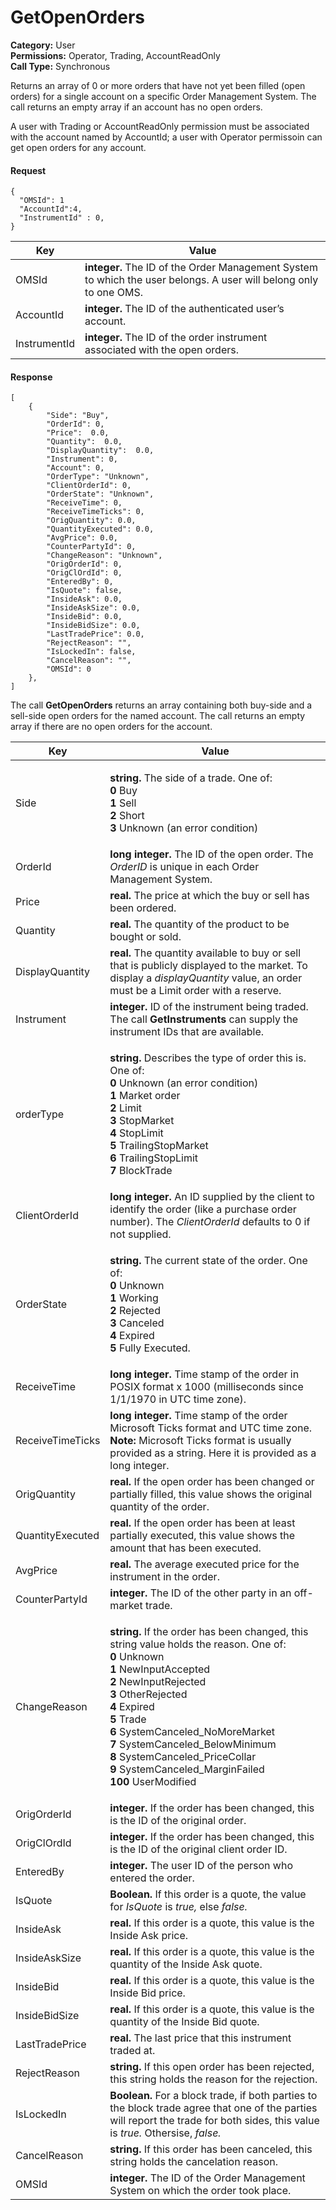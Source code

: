 # GetOpenOrders

**Category:** User\
**Permissions:** Operator, Trading, AccountReadOnly\
**Call Type:** Synchronous

Returns an array of 0 or more orders that have not yet been filled (open orders) for a single account on a specific Order Management System. The call returns an empty array if an account has no open orders.

A user with Trading or AccountReadOnly permission must be associated with the account named by AccountId; a user with Operator permissoin can get open orders for any account.

#### Request <a href="#request" id="request"></a>

```
{
  "OMSId": 1
  "AccountId":4,
  "InstrumentId" : 0,
}
```

| Key          | Value                                                                                                             |
| ------------ | ----------------------------------------------------------------------------------------------------------------- |
| OMSId        | **integer.** The ID of the Order Management System to which the user belongs. A user will belong only to one OMS. |
| AccountId    | **integer.** The ID of the authenticated user’s account.                                                          |
| InstrumentId | **integer.** The ID of the order instrument associated with the open orders.                                      |

#### Response <a href="#response" id="response"></a>

```
[
    {
        "Side": "Buy",
        "OrderId": 0,
        "Price":  0.0,
        "Quantity":  0.0,
        "DisplayQuantity":  0.0,
        "Instrument": 0,
        "Account": 0,
        "OrderType": "Unknown",
        "ClientOrderId": 0,
        "OrderState": "Unknown",
        "ReceiveTime": 0,
        "ReceiveTimeTicks": 0,
        "OrigQuantity": 0.0,
        "QuantityExecuted": 0.0,
        "AvgPrice": 0.0,
        "CounterPartyId": 0,
        "ChangeReason": "Unknown",
        "OrigOrderId": 0,
        "OrigClOrdId": 0,
        "EnteredBy": 0,
        "IsQuote": false,
        "InsideAsk": 0.0,
        "InsideAskSize": 0.0,
        "InsideBid": 0.0,
        "InsideBidSize": 0.0,
        "LastTradePrice": 0.0,
        "RejectReason": "",
        "IsLockedIn": false,
        "CancelReason": "",
        "OMSId": 0
    },
]
```

The call **GetOpenOrders** returns an array containing both buy-side and a sell-side open orders for the named account. The call returns an empty array if there are no open orders for the account.

| Key              | Value                                                                                                                                                                                                                                                                                                                                                                                                                                                                                                                                                            |
| ---------------- | ---------------------------------------------------------------------------------------------------------------------------------------------------------------------------------------------------------------------------------------------------------------------------------------------------------------------------------------------------------------------------------------------------------------------------------------------------------------------------------------------------------------------------------------------------------------- |
| Side             | <p><strong>string.</strong> The side of a trade. One of:<br><strong>0</strong> Buy<br><strong>1</strong> Sell<br><strong>2</strong> Short<br><strong>3</strong> Unknown (an error condition)</p>                                                                                                                                                                                                                                                                                                                                                                 |
| OrderId          | **long integer.** The ID of the open order. The _OrderID_ is unique in each Order Management System.                                                                                                                                                                                                                                                                                                                                                                                                                                                             |
| Price            | **real.** The price at which the buy or sell has been ordered.                                                                                                                                                                                                                                                                                                                                                                                                                                                                                                   |
| Quantity         | **real.** The quantity of the product to be bought or sold.                                                                                                                                                                                                                                                                                                                                                                                                                                                                                                      |
| DisplayQuantity  | **real.** The quantity available to buy or sell that is publicly displayed to the market. To display a _displayQuantity_ value, an order must be a Limit order with a reserve.                                                                                                                                                                                                                                                                                                                                                                                   |
| Instrument       | **integer.** ID of the instrument being traded. The call **GetInstruments** can supply the instrument IDs that are available.                                                                                                                                                                                                                                                                                                                                                                                                                                    |
| orderType        | <p><strong>string.</strong> Describes the type of order this is. One of:<br><strong>0</strong> Unknown (an error condition)<br><strong>1</strong> Market order<br><strong>2</strong> Limit<br><strong>3</strong> StopMarket<br><strong>4</strong> StopLimit<br><strong>5</strong> TrailingStopMarket<br><strong>6</strong> TrailingStopLimit<br><strong>7</strong> BlockTrade</p>                                                                                                                                                                                |
| ClientOrderId    | **long integer.** An ID supplied by the client to identify the order (like a purchase order number). The _ClientOrderId_ defaults to 0 if not supplied.                                                                                                                                                                                                                                                                                                                                                                                                          |
| OrderState       | <p><strong>string.</strong> The current state of the order. One of:<br><strong>0</strong> Unknown<br><strong>1</strong> Working<br><strong>2</strong> Rejected<br><strong>3</strong> Canceled<br><strong>4</strong> Expired<br><strong>5</strong> Fully Executed.</p>                                                                                                                                                                                                                                                                                            |
| ReceiveTime      | **long integer.** Time stamp of the order in POSIX format x 1000 (milliseconds since 1/1/1970 in UTC time zone).                                                                                                                                                                                                                                                                                                                                                                                                                                                 |
| ReceiveTimeTicks | **long integer.** Time stamp of the order Microsoft Ticks format and UTC time zone. **Note:** Microsoft Ticks format is usually provided as a string. Here it is provided as a long integer.                                                                                                                                                                                                                                                                                                                                                                     |
| OrigQuantity     | **real.** If the open order has been changed or partially filled, this value shows the original quantity of the order.                                                                                                                                                                                                                                                                                                                                                                                                                                           |
| QuantityExecuted | **real.** If the open order has been at least partially executed, this value shows the amount that has been executed.                                                                                                                                                                                                                                                                                                                                                                                                                                            |
| AvgPrice         | **real.** The average executed price for the instrument in the order.                                                                                                                                                                                                                                                                                                                                                                                                                                                                                            |
| CounterPartyId   | **integer.** The ID of the other party in an off-market trade.                                                                                                                                                                                                                                                                                                                                                                                                                                                                                                   |
| ChangeReason     | <p><strong>string.</strong> If the order has been changed, this string value holds the reason. One of:<br><strong>0</strong> Unknown<br><strong>1</strong> NewInputAccepted<br><strong>2</strong> NewInputRejected<br><strong>3</strong> OtherRejected<br><strong>4</strong> Expired<br><strong>5</strong> Trade<br><strong>6</strong> SystemCanceled_NoMoreMarket<br><strong>7</strong> SystemCanceled_BelowMinimum<br><strong>8</strong> SystemCanceled_PriceCollar<br><strong>9</strong> SystemCanceled_MarginFailed<br><strong>100</strong> UserModified</p> |
| OrigOrderId      | **integer.** If the order has been changed, this is the ID of the original order.                                                                                                                                                                                                                                                                                                                                                                                                                                                                                |
| OrigClOrdId      | **integer.** If the order has been changed, this is the ID of the original client order ID.                                                                                                                                                                                                                                                                                                                                                                                                                                                                      |
| EnteredBy        | **integer.** The user ID of the person who entered the order.                                                                                                                                                                                                                                                                                                                                                                                                                                                                                                    |
| IsQuote          | **Boolean.** If this order is a quote, the value for _IsQuote_ is _true,_ else _false._                                                                                                                                                                                                                                                                                                                                                                                                                                                                          |
| InsideAsk        | **real.** If this order is a quote, this value is the Inside Ask price.                                                                                                                                                                                                                                                                                                                                                                                                                                                                                          |
| InsideAskSize    | **real.** If this order is a quote, this value is the quantity of the Inside Ask quote.                                                                                                                                                                                                                                                                                                                                                                                                                                                                          |
| InsideBid        | **real.** If this order is a quote, this value is the Inside Bid price.                                                                                                                                                                                                                                                                                                                                                                                                                                                                                          |
| InsideBidSize    | **real.** If this order is a quote, this value is the quantity of the Inside Bid quote.                                                                                                                                                                                                                                                                                                                                                                                                                                                                          |
| LastTradePrice   | **real.** The last price that this instrument traded at.                                                                                                                                                                                                                                                                                                                                                                                                                                                                                                         |
| RejectReason     | **string.** If this open order has been rejected, this string holds the reason for the rejection.                                                                                                                                                                                                                                                                                                                                                                                                                                                                |
| IsLockedIn       | **Boolean.** For a block trade, if both parties to the block trade agree that one of the parties will report the trade for both sides, this value is _true._ Othersise, _false._                                                                                                                                                                                                                                                                                                                                                                                 |
| CancelReason     | **string.** If this order has been canceled, this string holds the cancelation reason.                                                                                                                                                                                                                                                                                                                                                                                                                                                                           |
| OMSId            | **integer.** The ID of the Order Management System on which the order took place.                                                                                                                                                                                                                                                                                                                                                                                                                                                                                |
